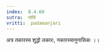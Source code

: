 ```yaml
---
index:  8.4.60
sutra:  तोर्लि
vritti:  padamanjari
---
```


अत्र तकारस्य शुद्धो लकारः, नकारस्यानुनासिकः ।।
